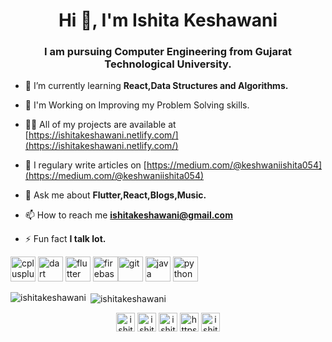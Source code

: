 <h1 align="center">Hi 👋, I'm Ishita Keshawani</h1>
<h3 align="center">I am pursuing Computer Engineering from Gujarat Technological University.</h3>


- 🌱 I’m currently learning **React,Data Structures and Algorithms.**

- 🎯 I'm Working on Improving my Problem Solving skills.

- 👨‍💻 All of my projects are available at [https://ishitakeshawani.netlify.com/](https://ishitakeshawani.netlify.com/)

- 📝 I regulary write articles on [https://medium.com/@keshwaniishita054](https://medium.com/@keshwaniishita054)

- 💬 Ask me about **Flutter,React,Blogs,Music.**

- 📫 How to reach me **ishitakeshawani@gmail.com**

- ⚡ Fun fact **I talk lot.**


<!-- BLOG-POST-LIST:START -->
<!-- BLOG-POST-LIST:END -->

<p align="left"> <img src="https://user-images.githubusercontent.com/50510726/107740654-a8ef1d00-6d31-11eb-8847-516b42837ed3.png" alt="cplusplus" width="40" height="40"/> <img src="https://www.vectorlogo.zone/logos/dartlang/dartlang-icon.svg" alt="dart" width="40" height="40"/> <img src="https://www.vectorlogo.zone/logos/flutterio/flutterio-icon.svg" alt="flutter" width="40" height="40"/>  <img src="https://www.vectorlogo.zone/logos/firebase/firebase-icon.svg" alt="firebase" width="40" height="40"/><img src="https://www.vectorlogo.zone/logos/git-scm/git-scm-icon.svg" alt="git" width="40" height="40"/>  <img src="https://devicons.github.io/devicon/devicon.git/icons/java/java-original-wordmark.svg" alt="java" width="40" height="40"/> <img src="https://devicons.github.io/devicon/devicon.git/icons/python/python-original.svg" alt="python" width="40" height="40"/></p><p><img align="left" src="https://github-readme-stats.keshwaniishita054.vercel.app/api/top-langs/?username=ishitakeshawani&layout=compact&hide=html" alt="ishitakeshawani" /></p>

<p>&nbsp;<img align="center" src="https://github-readme-stats.vercel.app/api?username=ishitakeshawani&count_private=true&theme=radical" alt="ishitakeshawani" /></p>

<p align="center">
<a href="https://twitter.com/ishitakeshawani" target="blank"><img align="center" src="https://cdn.jsdelivr.net/npm/simple-icons@3.0.1/icons/twitter.svg" alt="ishitakeshawani" height="30" width="30" /></a>
<a href="https://linkedin.com/in/ishitakeshawani" target="blank"><img align="center" src="https://cdn.jsdelivr.net/npm/simple-icons@3.0.1/icons/linkedin.svg" alt="ishitakeshawani" height="30" width="30" /></a>
<a href="https://instagram.com/ishitakeshawani" target="blank"><img align="center" src="https://cdn.jsdelivr.net/npm/simple-icons@3.0.1/icons/instagram.svg" alt="ishitakeshawani" height="30" width="30" /></a>
<a href="https://medium.com/@keshwaniishita054" target="blank"><img align="center" src="https://cdn.jsdelivr.net/npm/simple-icons@3.0.1/icons/medium.svg" alt="https://medium.com/@keshwaniishita054" height="30" width="30" /></a>
<a href="https://www.youtube.com/channel/UC-YEo9jyWj6oNrPRxgM1asw/featured?view_as=subscriber" target="blank"><img align="center" src="https://cdn.jsdelivr.net/npm/simple-icons@3.0.1/icons/youtube.svg" alt="ishitakeshwani" height="30" width="30" /></a>
</p>
